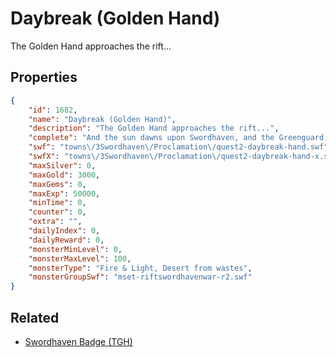 # Daybreak (Golden Hand)

The Golden Hand approaches the rift...

## Properties

```json
{
    "id": 1682,
    "name": "Daybreak (Golden Hand)",
    "description": "The Golden Hand approaches the rift...",
    "complete": "And the sun dawns upon Swordhaven, and the Greenguard Alliance is tested.",
    "swf": "towns\/3Swordhaven\/Proclamation\/quest2-daybreak-hand.swf",
    "swfX": "towns\/3Swordhaven\/Proclamation\/quest2-daybreak-hand-x.swf",
    "maxSilver": 0,
    "maxGold": 3000,
    "maxGems": 0,
    "maxExp": 50000,
    "minTime": 0,
    "counter": 0,
    "extra": "",
    "dailyIndex": 0,
    "dailyReward": 0,
    "monsterMinLevel": 0,
    "monsterMaxLevel": 100,
    "monsterType": "Fire & Light, Desert from wastes",
    "monsterGroupSwf": "mset-riftswordhavenwar-r2.swf"
}
```

## Related

- [Swordhaven Badge (TGH)](../items/19384-swordhaven-badge-tgh.md)

